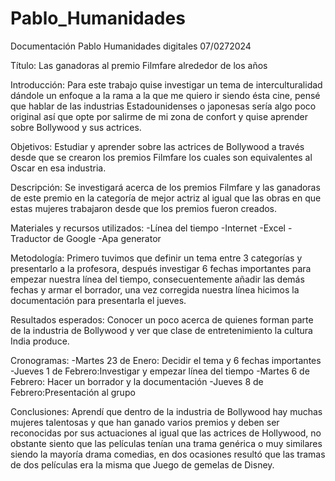 # Pablo_Humanidades
Documentación Pablo
Humanidades digitales
07/0272024



Título:
 Las ganadoras al premio Filmfare alrededor de los años

Introducción:
 Para este trabajo quise investigar un tema de interculturalidad dándole un enfoque a la rama a la que me quiero ir siendo ésta cine, pensé que hablar de las industrias Estadounidenses o japonesas sería algo poco original así que opte por salirme de mi zona de confort y quise aprender sobre Bollywood y sus actrices.

Objetivos:
 Estudiar y aprender sobre las actrices de Bollywood a través desde que se crearon los premios Filmfare los cuales son equivalentes al Oscar en esa industria.

Descripción:
 Se investigará acerca de los premios Filmfare y las ganadoras de este premio en la categoría de mejor actriz al igual que las obras en que estas mujeres trabajaron desde que los premios fueron creados.

Materiales y recursos utilizados:
-Línea del tiempo
-Internet
-Excel
-Traductor de Google
-Apa generator

Metodología:
 Primero tuvimos que definir un tema entre 3 categorías y presentarlo a la profesora, después investigar 6 fechas importantes para empezar nuestra línea del tiempo, consecuentemente añadir las demás fechas y armar el borrador, una vez corregida nuestra línea hicimos la documentación para presentarla el jueves.

Resultados esperados:
 Conocer un poco acerca de quienes forman parte de la industria de Bollywood y ver que clase de entretenimiento la cultura India produce.




Cronogramas:
-Martes 23 de Enero: Decidir el tema y 6 fechas importantes
-Jueves 1 de Febrero:Investigar y empezar línea del tiempo
-Martes 6 de Febrero: Hacer un borrador y la documentación
-Jueves 8 de Febrero:Presentación al grupo

Conclusiones:
Aprendí que dentro de la industria de Bollywood hay muchas mujeres talentosas y que han ganado varios premios y deben ser reconocidas por sus actuaciones al igual que las actrices de Hollywood, no obstante siento que las películas tenían una trama genérica o muy similares siendo la mayoría drama comedias, en dos ocasiones resultó que las tramas de dos películas era la misma que Juego de gemelas de Disney. 
